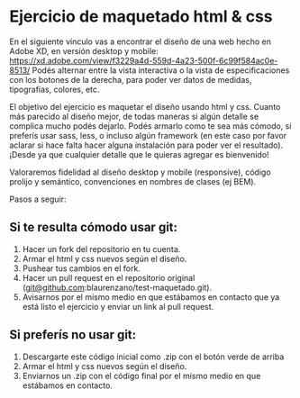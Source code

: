 # Ejercicio de maquetado html & css
En el siguiente vínculo vas a encontrar el diseño de una web hecho en Adobe XD, en versión desktop y mobile:
https://xd.adobe.com/view/f3229a4d-559d-4a23-500f-6c99f584ac0e-8513/
Podés alternar entre la vista interactiva o la vista de especificaciones con los botones de la derecha, para poder ver datos de medidas, tipografías, colores, etc.

El objetivo del ejercicio es maquetar el diseño usando html y css. Cuanto más parecido al diseño mejor, de todas maneras si algún detalle se complica mucho podés dejarlo.
Podés armarlo como te sea más cómodo, si preferís usar sass, less, o incluso algún framework (en este caso por favor aclarar si hace falta hacer alguna instalación para poder ver el resultado).
¡Desde ya que cualquier detalle que le quieras agregar es bienvenido!

Valoraremos fidelidad al diseño desktop y mobile (responsive), código prolijo y semántico, convenciones en nombres de clases (ej BEM).

Pasos a seguir:

## Si te resulta cómodo usar git:
1. Hacer un fork del repositorio en tu cuenta.
2. Armar el html y css nuevos según el diseño.
3. Pushear tus cambios en el fork.
4. Hacer un pull request en el repositorio original (git@github.com:blaurenzano/test-maquetado.git).
5. Avisarnos por el mismo medio en que estábamos en contacto que ya está listo el ejercicio y enviar un link al pull request.

## Si preferís no usar git:
1. Descargarte este código inicial como .zip con el botón verde de arriba
2. Armar el html y css nuevos según el diseño.
3. Enviarnos un .zip con el código final por el mismo medio en que estábamos en contacto.
